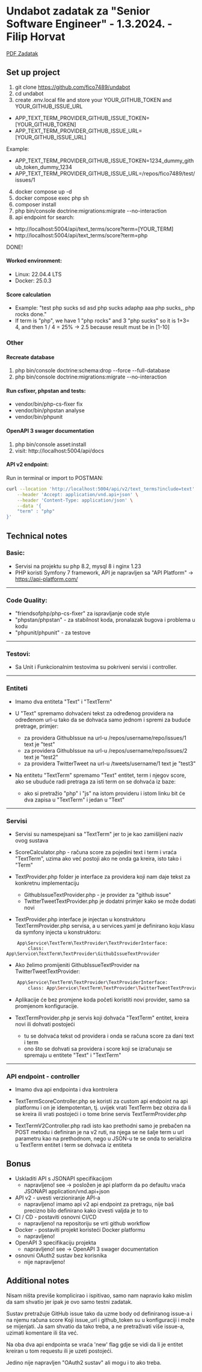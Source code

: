 # Undabot zadatak za "Senior Software Engineer" - 1.3.2024. - Filip Horvat

[PDF Zadatak](/docs/Zadatak-PHP.pdf)

## Set up project

1. git clone https://github.com/fico7489/undabot
2. cd undabot
3. create .env.local file and store your YOUR_GITHUB_TOKEN and YOUR_GITHUB_ISSUE_URL

- APP_TEXT_TERM_PROVIDER_GITHUB_ISSUE_TOKEN=[YOUR_GITHUB_TOKEN]
- APP_TEXT_TERM_PROVIDER_GITHUB_ISSUE_URL=[YOUR_GITHUB_ISSUE_URL]

Example:

- APP_TEXT_TERM_PROVIDER_GITHUB_ISSUE_TOKEN=1234_dummy_github_token_dummy_1234
- APP_TEXT_TERM_PROVIDER_GITHUB_ISSUE_URL=/repos/fico7489/test/issues/1

4. docker compose up -d
5. docker compose exec php sh
6. composer install
7. php bin/console doctrine:migrations:migrate  --no-interaction
8. api endpoint for search:

 - http://localhost:5004/api/text_terms/score?term=[YOUR_TERM]
 - http://localhost:5004/api/text_terms/score?term=php

DONE!

#### Worked environment:

- Linux: 22.04.4 LTS
- Docker: 25.0.3

#### Score calculation

- Example: "test php sucks sd asd php sucks adaphp aaa php sucks,, php rocks done."
- If term is "php", we have 1 "php rocks" and 3 "php sucks" so it is 1+3= 4, and then 1 / 4 = 25% -> 2.5 because result must be in [1-10]

### Other

#### Recreate database

1. php bin/console doctrine:schema:drop --force --full-database
2. php bin/console doctrine:migrations:migrate  --no-interaction

#### Run csfixer, phpstan and tests:

- vendor/bin/php-cs-fixer fix
- vendor/bin/phpstan analyse
- vendor/bin/phpunit

#### OpenAPI 3 swager documentation

1. php bin/console asset:install
2. visit: http://localhost:5004/api/docs

#### API v2 endpoint:

Run in terminal or import to POSTMAN:

```bash
curl --location 'http://localhost:5004/api/v2/text_terms?include=text' \
    --header 'Accept: application/vnd.api+json' \
    --header 'Content-Type: application/json' \
    --data '{
    "term" : "php"
}'
```

## Technical notes

### Basic:

 - Servisi na projektu su php 8.2, mysql 8 i nginx 1.23
 - PHP koristi Symfony 7 framework, API je napravljen sa "API Platform" -> https://api-platform.com/

***

### Code Quality:

- "friendsofphp/php-cs-fixer" za ispravljanje code style
- "phpstan/phpstan" - za stabilnost koda, pronalazak bugova i problema u kodu
- "phpunit/phpunit" - za testove

***

### Testovi:

- Sa Unit i Funkcionalnim testovima su pokriveni servisi i controller.

***

### Entiteti

- Imamo dva entiteta "Text" i "TextTerm"
- U "Text" spremamo dohvaćeni tekst za određenog providera na određenom url-u tako da se dohvaća samo jednom i spremi za buduće pretrage, primjer:
  - za providera GithubIssue na url-u /repos/username/repo/issues/1  text je "test"
  - za providera GithubIssue na url-u /repos/username/repo/issues/2  text je "test2"
  - za providera TwitterTweet na url-u /tweets/username/1  text je "test3"

- Na entitetu "TextTerm" spremamo "Text" entitet, term i njegov score, ako se ubuduće radi pretraga za isti term on se dohvaća iz baze:
  - ako si pretražio "php" i "js" na istom provideru i istom linku bit će dva zapisa u "TextTerm" i jedan u "Text"

***

### Servisi

- Servisi su namespejsani sa "TextTerm" jer to je kao zamišljeni naziv ovog sustava

- ScoreCalculator.php - računa score za pojedini text i term i vraća "TextTerm", uzima ako već postoji ako ne onda ga kreira, isto tako i "Term"

- TextProvider.php folder je interface za providera koji nam daje tekst za konkretnu implementaciju

  - GithubIssueTextProvider.php - je provider za "github issue"
  - TwitterTweetTextProvider.php je dodatni primjer kako se može dodati novi

- TextProvider.php interface je injectan u konstruktoru TextTermProvider.php servisa, a u services.yaml je definirano koju klasu da symfony injecta u konstruktoru:

```
    App\Service\TextTerm\TextProvider\TextProviderInterface:
        class: App\Service\TextTerm\TextProvider\GithubIssueTextProvider
```

- Ako želimo promijeniti GithubIssueTextProvider na TwitterTweetTextProvider: 

```bash
    App\Service\TextTerm\TextProvider\TextProviderInterface:
        class: App\Service\TextTerm\TextProvider\TwitterTweetTextProvider
```

- Aplikacije će bez promjene koda početi koristiti novi provider, samo sa promjenom konfiguracije.

- TextTermProvider.php je servis koji dohvaća "TextTerm" entitet, kreira novi ili dohvati postojeći 
  - tu se dohvaća tekst od providera i onda se računa score za dani text i term
  - ono što se dohvati sa providera i score koji se izračunaju se spremaju u entitete "Text" i "TextTerm"

***

### API endpoint - controller

- Imamo dva api endpointa i dva kontrolera

- TextTermScoreController.php se koristi za custom api endpoint na api platformu i on je idempotentan, tj. uvijek vrati TextTerm 
 bez obzira da li se kreira ili vrati postojeći i o tome brine servis TextTermProvider.php

- TextTermV2Controller.php radi isto kao prethodni samo je prebačen na POST metodu i definiran je na v2 ruti,
na njega se ne šalje term u url parametru kao na prethodnom, nego u JSON-u te se onda to serializira u TextTerm entitet i term se dohvaća iz entiteta


## Bonus

- Uskladiti API s JSONAPI specifikacijom
  - napravljeno! see -> posložen je api platform da po defaultu vraća JSONAPI application/vnd.api+json
- API v2 - uvesti verzioniranje API-a
  - napravljeno! imamo api v2 api endpoint za pretragu, nije baš precizno bilo definirano kako izvesti valjda je to to 
- CI / CD - postaviti osnovni CI/CD
  - napravljeno! na repositoriju se vrti github workflow
- Docker - postaviti projekt koristeći Docker platformu
  - napravljeno!
- OpenAPI 3 specifikaciju projekta
  - napravljeno! see -> OpenAPI 3 swager documentation
- osnovni OAuth2 sustav bez korisnika
  - nije napravljeno!

## Additional notes

Nisam ništa previše komplicirao i ispitivao, samo nam napravio kako mislim da sam shvatio jer ipak je ovo samo testni zadatak.

Sustav pretražuje GitHub issue tako da uzme body od definiranog issue-a i na njemu računa score
Koji issue_url i github_token su u konfiguraciji i može se mijenjati. Ja sam shvatio da tako treba, 
a ne pretraživati više issue-a, uzimati komentare ili šta već.

Na oba dva api endpointa se vraća 'new' flag gdje se vidi da li je entitet kreiran u tom requestu ili je uzeti postojeći.

Jedino nije napravljen "OAuth2 sustav" ali mogu i to ako treba.

